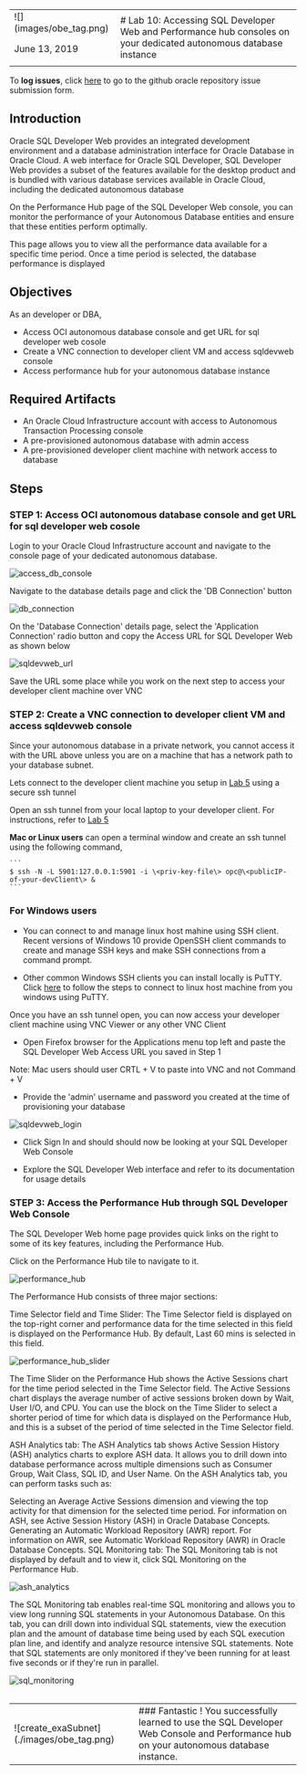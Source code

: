 <table class="tbl-heading"><tr><td class="td-logo">![](images/obe_tag.png)

June 13, 2019
</td>
<td class="td-banner">
# Lab 10: Accessing SQL Developer Web and Performance hub consoles on your dedicated autonomous database instance
</td></tr><table>

To **log issues**, click [here](https://github.com/oracle/learning-library/issues/new) to go to the github oracle repository issue submission form.

## Introduction

Oracle SQL Developer Web provides an integrated development environment and a database administration interface for Oracle Database in Oracle Cloud. A web interface for Oracle SQL Developer, SQL Developer Web provides a subset of the features available for the desktop product and is bundled with various database services available in Oracle Cloud, including the dedicated autonomous database

On the Performance Hub page of the SQL Developer Web console, you can monitor the performance of your Autonomous Database entities and ensure that these entities perform optimally.

This page allows you to view all the performance data available for a specific time period. Once a time period is selected, the database performance is displayed

## Objectives

As an developer or DBA,

- Access OCI autonomous database console and get URL for sql developer web cosole
- Create a VNC connection to developer client VM and access sqldevweb console
- Access performance hub for your autonomous database instance



## Required Artifacts
- An Oracle Cloud Infrastructure account with access to Autonomous Transaction Processing console
- A pre-provisioned autonomous database with admin access
- A pre-provisioned developer client machine with network access to database

## Steps

### STEP 1: Access OCI autonomous database console and get URL for sql developer web cosole

Login to your Oracle Cloud Infrastructure account and navigate to the console page of your dedicated autonomous database. 

![access_db_console](./images/1000/access_db_console.png)

Navigate to the database details page and click the 'DB Connection' button

![db_connection](./images/1000/db_connection.png)

On the 'Database Connection' details page, select the 'Application Connection' radio button and copy the Access URL for SQL Developer Web as shown below


![sqldevweb_url](./images/1000/sqldevweb_url.png)

Save the URL some place while you work on the next step to access your developer client machine over VNC



### STEP 2: Create a VNC connection to developer client VM and access sqldevweb console 


 Since your autonomous database in a private network, you cannot access it with the URL above unless you are on a machine that has a network path to your database subnet. 

Lets connect to the developer client machine you setup in [Lab 5](./LabGuide500ConfigureADevelopmentSystemForUseWithYourDedicatedAutonomousDatabase.md) using a secure ssh tunnel

Open an ssh tunnel from your local laptop to your developer client. For instructions, refer to [Lab 5](./LabGuide500ConfigureADevelopmentSystemForUseWithYourDedicatedAutonomousDatabase.md)

**Mac or Linux users** can open a terminal window and create an ssh tunnel using the following command,

    ```
    $ ssh -N -L 5901:127.0.0.1:5901 -i \<priv-key-file\> opc@\<publicIP-of-your-devClient\> &
    ```

### For Windows users

- You can connect to and manage linux host mahine using SSH client. Recent versions of Windows 10 provide OpenSSH client commands to create and manage SSH keys and make SSH connections from a command prompt.

- Other common Windows SSH clients you can install locally is PuTTY. Click [here](https://docs.microsoft.com/en-us/azure/virtual-machines/linux/ssh-from-windows) to follow the steps to connect to linux host machine from you windows using PuTTY.

Once you have an ssh tunnel open, you can now access your developer client machine using VNC Viewer or any other VNC Client

- Open Firefox browser for the Applications menu top left and paste the SQL Developer Web Access URL you saved in Step 1

Note: Mac users should user CRTL + V to paste into VNC and not Command + V

- Provide the 'admin' username and password you created at the time of provisioning your database

![sqldevweb_login](./images/1000/sqldevweb_login.png)

- Click Sign In and should should now be looking at your SQL Developer Web Console

- Explore the SQL Developer Web interface and refer to its documentation for usage details

### STEP 3: Access the Performance Hub through SQL Developer Web Console

The SQL Developer Web home page provides quick links on the right to some of its key features, including the Performance Hub. 

Click on the Performance Hub tile to navigate to it. 

![performance_hub](./images/1000/performance_hub.png)

The Performance Hub consists of three major sections:

Time Selector field and Time Slider:
The Time Selector field is displayed on the top-right corner and performance data for the time selected in this field is displayed on the Performance Hub. By default, Last 60 mins is selected in this field.

![performance_hub_slider](./images/1000/performance_hub_slider.png)

The Time Slider on the Performance Hub shows the Active Sessions chart for the time period selected in the Time Selector field. The Active Sessions chart displays the average number of active sessions broken down by Wait, User I/O, and CPU. You can use the block on the Time Slider to select a shorter period of time for which data is displayed on the Performance Hub, and this is a subset of the period of time selected in the Time Selector field.

ASH Analytics tab:
The ASH Analytics tab shows Active Session History (ASH) analytics charts to explore ASH data. It allows you to drill down into database performance across multiple dimensions such as Consumer Group, Wait Class, SQL ID, and User Name. On the ASH Analytics tab, you can perform tasks such as:

Selecting an Average Active Sessions dimension and viewing the top activity for that dimension for the selected time period. For information on ASH, see Active Session History (ASH) in Oracle Database Concepts.
Generating an Automatic Workload Repository (AWR) report. For information on AWR, see Automatic Workload Repository (AWR) in Oracle Database Concepts.
SQL Monitoring tab:
The SQL Monitoring tab is not displayed by default and to view it, click SQL Monitoring on the Performance Hub.

![ash_analytics](./images/1000/ash_analytics.png)


The SQL Monitoring tab enables real-time SQL monitoring and allows you to view long running SQL statements in your Autonomous Database. On this tab, you can drill down into individual SQL statements, view the execution plan and the amount of database time being used by each SQL execution plan line, and identify and analyze resource intensive SQL statements. Note that SQL statements are only monitored if they've been running for at least five seconds or if they're run in parallel.

![sql_monitoring](./images/1000/sql_monitoring.png)

<table>
<tr><td class="td-logo">![create_exaSubnet](./images/obe_tag.png)</td>
<td class="td-banner">
### Fantastic ! You successfully learned to use the SQL Developer Web Console and Performance hub on your autonomous database instance.
</td>
</tr>


<table>